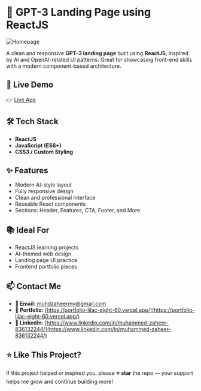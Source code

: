 # 🤖 GPT-3 Landing Page using ReactJS

![Homepage](./src/assets/homepage.png)

A clean and responsive **GPT-3 landing page** built using **ReactJS**, inspired by AI and OpenAI-related UI patterns. Great for showcasing front-end skills with a modern component-based architecture.

## 🚀 Live Demo

👉 [Live App](https://muhdzaheermv.github.io/react-gpt3-landing-page/)

## 🛠️ Tech Stack

- **ReactJS**
- **JavaScript (ES6+)**
- **CSS3 / Custom Styling**

## ✨ Features

- Modern AI-style layout
- Fully responsive design
- Clean and professional interface
- Reusable React components
- Sections: Header, Features, CTA, Footer, and More

## 📚 Ideal For

- ReactJS learning projects
- AI-themed web design
- Landing page UI practice
- Frontend portfolio pieces

## 📫 Contact Me

- **📧 Email:** muhdzaheermv@gmail.com  
- **🔗 Portfolio:** [https://portfolio-lilac-eight-60.vercel.app/](https://portfolio-lilac-eight-60.vercel.app/)  
- **💼 LinkedIn:** [https://www.linkedin.com/in/muhammed-zaheer-836132244/](https://www.linkedin.com/in/muhammed-zaheer-836132244/)

## ⭐ Like This Project?

If this project helped or inspired you, please **⭐ star** the repo — your support helps me grow and continue building more!

